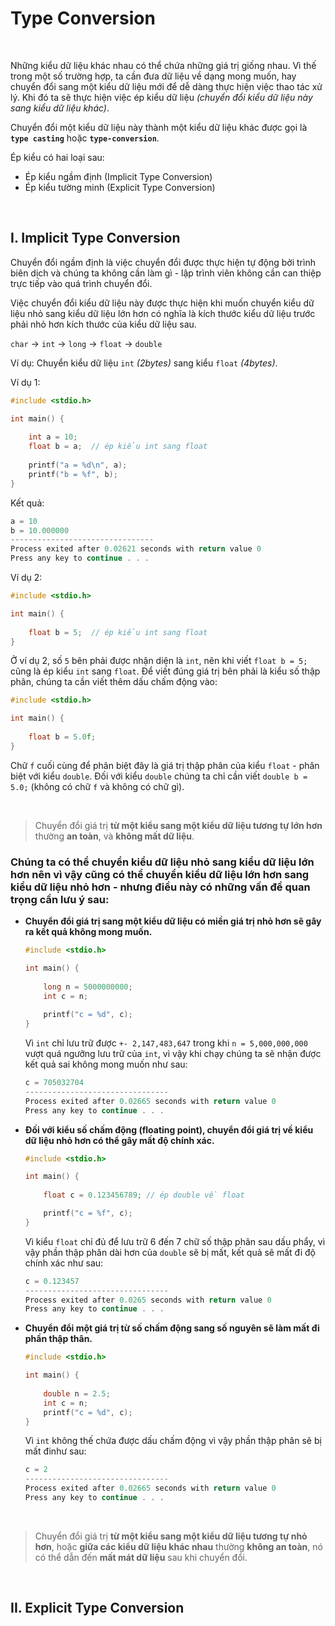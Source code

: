 # Type Conversion

<br />

Những kiểu dữ liệu khác nhau có thể chứa những giá trị giống nhau. Vì thế trong một số trường hợp, ta cần đưa dữ liệu về dạng mong muốn, hay chuyển đổi sang một kiểu dữ liệu mới để dễ dàng thực hiện việc thao tác xử lý. Khi đó ta sẽ thực hiện việc ép kiểu dữ liệu _(chuyển đổi kiểu dữ liệu này sang kiểu dữ liệu khác)_.

Chuyển đổi một kiểu dữ liệu này thành một kiểu dữ liệu khác được gọi là  **`type casting`** hoặc **`type-conversion`**.

Ép kiểu có hai loại sau:

- Ép kiểu ngầm định (Implicit Type Conversion)
- Ép kiểu tường minh (Explicit Type Conversion)

<br />

## I. Implicit Type Conversion

Chuyển đổi ngầm định là việc chuyển đổi được thực hiện tự động bởi trình biên dịch và chúng ta không cần làm gì - lập trình viên không cần can thiệp trực tiếp vào quá trình chuyển đổi.

Việc chuyển đổi kiểu dữ liệu này được thực hiện khi muốn chuyển kiểu dữ liệu nhỏ sang kiểu dữ liệu lớn hơn có nghĩa là kích thước kiểu dữ liệu trước phải nhỏ hơn kích thước của kiểu dữ liệu sau. 

`char` -> `int` -> `long` -> `float` -> `double`

Ví dụ: Chuyển kiểu dữ liệu `int` _(2bytes)_ sang kiểu `float` _(4bytes)_.

Ví dụ 1:
```c
#include <stdio.h>

int main() {
	
    int a = 10;
    float b = a;  // ép kiểu int sang float
	
    printf("a = %d\n", a);
    printf("b = %f", b);
}
```

Kết quả:
```c
a = 10
b = 10.000000
--------------------------------
Process exited after 0.02621 seconds with return value 0
Press any key to continue . . .
```

Ví dụ 2:
```c
#include <stdio.h>

int main() {
	
    float b = 5;  // ép kiểu int sang float
}
```

Ở ví dụ 2, số `5` bên phải được nhận diện là `int`, nên khi viết `float b = 5;` cũng là ép kiểu `int` sang `float`. Để viết đúng giá trị bên phải là kiểu số thập phân, chúng ta cần viết thêm dấu chấm động vào:

```c
#include <stdio.h>

int main() {
	
    float b = 5.0f;
}
```

Chữ `f` cuối cùng để phân biệt đây là giá trị thập phân của kiểu `float` - phân biệt với kiểu `double`. Đối với kiểu `double` chúng ta chỉ cần viết `double b = 5.0;` (không có chữ `f` và không có chữ gì).

<br />

> Chuyển đổi giá trị **từ một kiểu sang một kiểu dữ liệu tương tự lớn hơn** thường **an toàn**, và **không mất dữ liệu**.

### Chúng ta có thể chuyển kiểu dữ liệu nhỏ sang kiểu dữ liệu lớn hơn nên vì vậy cũng có thể chuyển kiểu dữ liệu lớn hơn sang kiểu dữ liệu nhỏ hơn - nhưng điều này có những vấn đề quan trọng cần lưu ý sau:

- **Chuyển đổi giá trị sang một kiểu dữ liệu có miền giá trị nhỏ hơn sẽ gây ra kết quả không mong muốn.**

  ```c
  #include <stdio.h>

  int main() {
	
      long n = 5000000000;
      int c = n;
	
      printf("c = %d", c);
  }
  ```

  Vì `int` chỉ lưu trữ được `+- 2,147,483,647` trong khi `n = 5,000,000,000` vượt quá ngưỡng lưu trữ của `int`, vì vậy khi chạy chúng ta sẽ nhận được kết quả sai không mong muốn như sau:

  ```c
  c = 705032704
  --------------------------------
  Process exited after 0.02665 seconds with return value 0
  Press any key to continue . . .
  ```

- **Đối với kiểu số chấm động (floating point), chuyển đổi giá trị về kiểu dữ liệu nhỏ hơn có thể gây mất độ chính xác.**

  ```c
  #include <stdio.h>

  int main() {
	
      float c = 0.123456789; // ép double về float	

      printf("c = %f", c);
  }
  ```
  
  Vì kiểu `float` chỉ đủ để lưu trữ 6 đến 7 chữ số thập phân sau dấu phẩy, vì vậy phần thập phân dài hơn của `double` sẽ bị mất, kết quả sẽ mất đi độ chính xác như sau:
  
  ```c
  c = 0.123457
  --------------------------------
  Process exited after 0.0265 seconds with return value 0
  Press any key to continue . . .
  ```

- **Chuyển đổi một giá trị từ số chấm động sang số nguyên sẽ làm mất đi phần thập thân.**

  ```c
  #include <stdio.h>

  int main() {
	
      double n = 2.5;
      int c = n;	
      printf("c = %d", c);
  }
  ```

  Vì `int` không thế chứa được dấu chấm động vì vậy phần thập phân sẽ bị mất đinhư sau:
  
  ```c
  c = 2
  --------------------------------
  Process exited after 0.02665 seconds with return value 0
  Press any key to continue . . .
  ```

<br />

> Chuyển đổi giá trị **từ một kiểu sang một kiểu dữ liệu tương tự nhỏ hơn**, hoặc **giữa các kiểu dữ liệu khác nhau** thường **không an toàn**, nó có thể dẫn đến **mất mát dữ liệu** sau khi chuyển đổi.

<br />

## II. Explicit Type Conversion

<br />


